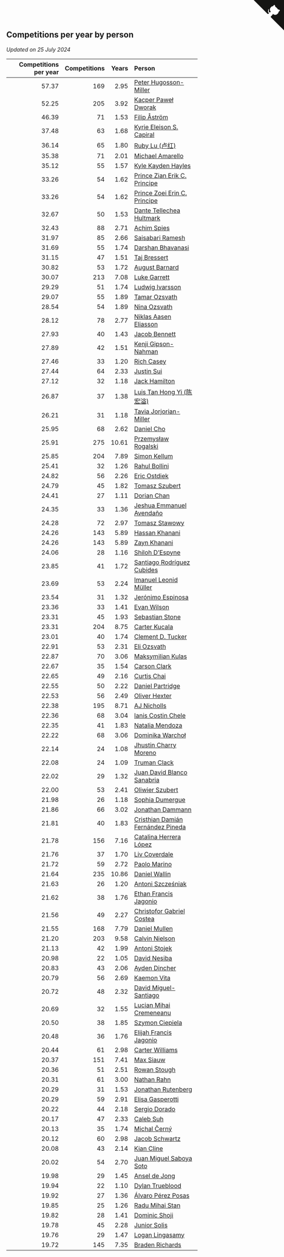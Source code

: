 ## Competitions per year by person

*Updated on 25 July 2024*

| Competitions per year | Competitions | Years | Person |
| ---: | ---: | ---: | :--- |
| 57.37 | 169 | 2.95 | [Peter Hugosson-Miller](https://www.worldcubeassociation.org/persons/2021HUGO01) |
| 52.25 | 205 | 3.92 | [Kacper Paweł Dworak](https://www.worldcubeassociation.org/persons/2020DWOR01) |
| 46.39 | 71 | 1.53 | [Filip Åström](https://www.worldcubeassociation.org/persons/2023ASTR01) |
| 37.48 | 63 | 1.68 | [Kyrie Eleison S. Capiral](https://www.worldcubeassociation.org/persons/2022CAPI02) |
| 36.14 | 65 | 1.80 | [Ruby Lu (卢红)](https://www.worldcubeassociation.org/persons/2022LURU01) |
| 35.38 | 71 | 2.01 | [Michael Amarello](https://www.worldcubeassociation.org/persons/2022AMAR09) |
| 35.12 | 55 | 1.57 | [Kyle Kayden Hayles](https://www.worldcubeassociation.org/persons/2022HAYL02) |
| 33.26 | 54 | 1.62 | [Prince Zian Erik C. Principe](https://www.worldcubeassociation.org/persons/2022PRIN08) |
| 33.26 | 54 | 1.62 | [Prince Zoei Erin C. Principe](https://www.worldcubeassociation.org/persons/2022PRIN09) |
| 32.67 | 50 | 1.53 | [Dante Tellechea Hultmark](https://www.worldcubeassociation.org/persons/2023HULT01) |
| 32.43 | 88 | 2.71 | [Achim Spies](https://www.worldcubeassociation.org/persons/2021SPIE01) |
| 31.97 | 85 | 2.66 | [Saisabari Ramesh](https://www.worldcubeassociation.org/persons/2021RAME01) |
| 31.69 | 55 | 1.74 | [Darshan Bhavanasi](https://www.worldcubeassociation.org/persons/2022BHAV01) |
| 31.15 | 47 | 1.51 | [Taj Bressert](https://www.worldcubeassociation.org/persons/2023BRES01) |
| 30.82 | 53 | 1.72 | [August Barnard](https://www.worldcubeassociation.org/persons/2022BARN21) |
| 30.07 | 213 | 7.08 | [Luke Garrett](https://www.worldcubeassociation.org/persons/2017GARR05) |
| 29.29 | 51 | 1.74 | [Ludwig Ivarsson](https://www.worldcubeassociation.org/persons/2022IVAR01) |
| 29.07 | 55 | 1.89 | [Tamar Ozsvath](https://www.worldcubeassociation.org/persons/2022OZSV04) |
| 28.54 | 54 | 1.89 | [Nina Ozsvath](https://www.worldcubeassociation.org/persons/2022OZSV03) |
| 28.12 | 78 | 2.77 | [Niklas Aasen Eliasson](https://www.worldcubeassociation.org/persons/2021ELIA01) |
| 27.93 | 40 | 1.43 | [Jacob Bennett](https://www.worldcubeassociation.org/persons/2023BENN04) |
| 27.89 | 42 | 1.51 | [Kenji Gipson-Nahman](https://www.worldcubeassociation.org/persons/2023GIPS01) |
| 27.46 | 33 | 1.20 | [Rich Casey](https://www.worldcubeassociation.org/persons/2023CASE06) |
| 27.44 | 64 | 2.33 | [Justin Sui](https://www.worldcubeassociation.org/persons/2022SUIJ01) |
| 27.12 | 32 | 1.18 | [Jack Hamilton](https://www.worldcubeassociation.org/persons/2023HAMI08) |
| 26.87 | 37 | 1.38 | [Luis Tan Hong Yi (陈宏溢)](https://www.worldcubeassociation.org/persons/2023YILU01) |
| 26.21 | 31 | 1.18 | [Tavia Jorjorian-Miller](https://www.worldcubeassociation.org/persons/2023JORJ01) |
| 25.95 | 68 | 2.62 | [Daniel Cho](https://www.worldcubeassociation.org/persons/2021CHOD01) |
| 25.91 | 275 | 10.61 | [Przemysław Rogalski](https://www.worldcubeassociation.org/persons/2013ROGA02) |
| 25.85 | 204 | 7.89 | [Simon Kellum](https://www.worldcubeassociation.org/persons/2016KELL12) |
| 25.41 | 32 | 1.26 | [Rahul Bollini](https://www.worldcubeassociation.org/persons/2023BOLL01) |
| 24.82 | 56 | 2.26 | [Eric Ostdiek](https://www.worldcubeassociation.org/persons/2022OSTD01) |
| 24.79 | 45 | 1.82 | [Tomasz Szubert](https://www.worldcubeassociation.org/persons/2022SZUB02) |
| 24.41 | 27 | 1.11 | [Dorian Chan](https://www.worldcubeassociation.org/persons/2023DORI01) |
| 24.35 | 33 | 1.36 | [Jeshua Emmanuel Avendaño](https://www.worldcubeassociation.org/persons/2023AVEN01) |
| 24.28 | 72 | 2.97 | [Tomasz Stawowy](https://www.worldcubeassociation.org/persons/2021STAW01) |
| 24.26 | 143 | 5.89 | [Hassan Khanani](https://www.worldcubeassociation.org/persons/2018KHAN26) |
| 24.26 | 143 | 5.89 | [Zayn Khanani](https://www.worldcubeassociation.org/persons/2018KHAN28) |
| 24.06 | 28 | 1.16 | [Shiloh D’Espyne](https://www.worldcubeassociation.org/persons/2023DESP01) |
| 23.85 | 41 | 1.72 | [Santiago Rodríguez Cubides](https://www.worldcubeassociation.org/persons/2022CUBI01) |
| 23.69 | 53 | 2.24 | [Imanuel Leonid Müller](https://www.worldcubeassociation.org/persons/2022MULL02) |
| 23.54 | 31 | 1.32 | [Jerónimo Espinosa](https://www.worldcubeassociation.org/persons/2023ESPI07) |
| 23.36 | 33 | 1.41 | [Evan Wilson](https://www.worldcubeassociation.org/persons/2023WILS11) |
| 23.31 | 45 | 1.93 | [Sebastian Stone](https://www.worldcubeassociation.org/persons/2022STON09) |
| 23.31 | 204 | 8.75 | [Carter Kucala](https://www.worldcubeassociation.org/persons/2015KUCA01) |
| 23.01 | 40 | 1.74 | [Clement D. Tucker](https://www.worldcubeassociation.org/persons/2022TUCK09) |
| 22.91 | 53 | 2.31 | [Eli Ozsvath](https://www.worldcubeassociation.org/persons/2022OZSV01) |
| 22.87 | 70 | 3.06 | [Maksymilian Kulas](https://www.worldcubeassociation.org/persons/2021KULA02) |
| 22.67 | 35 | 1.54 | [Carson Clark](https://www.worldcubeassociation.org/persons/2023CLAR02) |
| 22.65 | 49 | 2.16 | [Curtis Chai](https://www.worldcubeassociation.org/persons/2022CHAI02) |
| 22.55 | 50 | 2.22 | [Daniel Partridge](https://www.worldcubeassociation.org/persons/2022PART02) |
| 22.53 | 56 | 2.49 | [Oliver Hexter](https://www.worldcubeassociation.org/persons/2022HEXT01) |
| 22.38 | 195 | 8.71 | [AJ Nicholls](https://www.worldcubeassociation.org/persons/2015NICH04) |
| 22.36 | 68 | 3.04 | [Ianis Costin Chele](https://www.worldcubeassociation.org/persons/2021CHEL01) |
| 22.35 | 41 | 1.83 | [Natalia Mendoza](https://www.worldcubeassociation.org/persons/2022MEND24) |
| 22.22 | 68 | 3.06 | [Dominika Warchoł](https://www.worldcubeassociation.org/persons/2021WARC01) |
| 22.14 | 24 | 1.08 | [Jhustin Charry Moreno](https://www.worldcubeassociation.org/persons/2023MORE20) |
| 22.08 | 24 | 1.09 | [Truman Clack](https://www.worldcubeassociation.org/persons/2023CLAC02) |
| 22.02 | 29 | 1.32 | [Juan David Blanco Sanabria](https://www.worldcubeassociation.org/persons/2023SANA04) |
| 22.00 | 53 | 2.41 | [Oliwier Szubert](https://www.worldcubeassociation.org/persons/2022SZUB01) |
| 21.98 | 26 | 1.18 | [Sophia Dumergue](https://www.worldcubeassociation.org/persons/2023DUME02) |
| 21.86 | 66 | 3.02 | [Jonathan Dammann](https://www.worldcubeassociation.org/persons/2021DAMM01) |
| 21.81 | 40 | 1.83 | [Cristhian Damián Fernández Pineda](https://www.worldcubeassociation.org/persons/2022PINE05) |
| 21.78 | 156 | 7.16 | [Catalina Herrera López](https://www.worldcubeassociation.org/persons/2017LOPE31) |
| 21.76 | 37 | 1.70 | [Liv Coverdale](https://www.worldcubeassociation.org/persons/2022COVE02) |
| 21.72 | 59 | 2.72 | [Paolo Marino](https://www.worldcubeassociation.org/persons/2021MARI04) |
| 21.64 | 235 | 10.86 | [Daniel Wallin](https://www.worldcubeassociation.org/persons/2013WALL03) |
| 21.63 | 26 | 1.20 | [Antoni Szcześniak](https://www.worldcubeassociation.org/persons/2023SZCZ04) |
| 21.62 | 38 | 1.76 | [Ethan Francis Jagonio](https://www.worldcubeassociation.org/persons/2022JAGO03) |
| 21.56 | 49 | 2.27 | [Christofor Gabriel Costea](https://www.worldcubeassociation.org/persons/2022COST03) |
| 21.55 | 168 | 7.79 | [Daniel Mullen](https://www.worldcubeassociation.org/persons/2016MULL04) |
| 21.20 | 203 | 9.58 | [Calvin Nielson](https://www.worldcubeassociation.org/persons/2014NIEL03) |
| 21.13 | 42 | 1.99 | [Antoni Stojek](https://www.worldcubeassociation.org/persons/2022STOJ03) |
| 20.98 | 22 | 1.05 | [David Nesiba](https://www.worldcubeassociation.org/persons/2023NESI01) |
| 20.83 | 43 | 2.06 | [Ayden Dincher](https://www.worldcubeassociation.org/persons/2022DINC01) |
| 20.79 | 56 | 2.69 | [Kaemon Vita](https://www.worldcubeassociation.org/persons/2021VITA01) |
| 20.72 | 48 | 2.32 | [David Miguel-Santiago](https://www.worldcubeassociation.org/persons/2022MIGU02) |
| 20.69 | 32 | 1.55 | [Lucian Mihai Cremeneanu](https://www.worldcubeassociation.org/persons/2023CREM01) |
| 20.50 | 38 | 1.85 | [Szymon Ciepiela](https://www.worldcubeassociation.org/persons/2022CIEP01) |
| 20.48 | 36 | 1.76 | [Elijah Francis Jagonio](https://www.worldcubeassociation.org/persons/2022JAGO02) |
| 20.44 | 61 | 2.98 | [Carter Williams](https://www.worldcubeassociation.org/persons/2021WILL06) |
| 20.37 | 151 | 7.41 | [Max Siauw](https://www.worldcubeassociation.org/persons/2017SIAU02) |
| 20.36 | 51 | 2.51 | [Rowan Stough](https://www.worldcubeassociation.org/persons/2022STOU01) |
| 20.31 | 61 | 3.00 | [Nathan Rahn](https://www.worldcubeassociation.org/persons/2021RAHN01) |
| 20.29 | 31 | 1.53 | [Jonathan Rutenberg](https://www.worldcubeassociation.org/persons/2023RUTE01) |
| 20.29 | 59 | 2.91 | [Elisa Gasperotti](https://www.worldcubeassociation.org/persons/2021GASP01) |
| 20.22 | 44 | 2.18 | [Sergio Dorado](https://www.worldcubeassociation.org/persons/2022CORR05) |
| 20.17 | 47 | 2.33 | [Caleb Suh](https://www.worldcubeassociation.org/persons/2022SUHC01) |
| 20.13 | 35 | 1.74 | [Michal Černý](https://www.worldcubeassociation.org/persons/2022CERN03) |
| 20.12 | 60 | 2.98 | [Jacob Schwartz](https://www.worldcubeassociation.org/persons/2021SCHW01) |
| 20.08 | 43 | 2.14 | [Kian Cline](https://www.worldcubeassociation.org/persons/2022CLIN01) |
| 20.02 | 54 | 2.70 | [Juan Miguel Saboya Soto](https://www.worldcubeassociation.org/persons/2021SOTO01) |
| 19.98 | 29 | 1.45 | [Ansel de Jong](https://www.worldcubeassociation.org/persons/2023JONG01) |
| 19.94 | 22 | 1.10 | [Dylan Trueblood](https://www.worldcubeassociation.org/persons/2023TRUE02) |
| 19.92 | 27 | 1.36 | [Álvaro Pérez Posas](https://www.worldcubeassociation.org/persons/2023POSA01) |
| 19.85 | 25 | 1.26 | [Radu Mihai Stan](https://www.worldcubeassociation.org/persons/2023STAN09) |
| 19.82 | 28 | 1.41 | [Dominic Shoji](https://www.worldcubeassociation.org/persons/2023SHOJ01) |
| 19.78 | 45 | 2.28 | [Junior Solis](https://www.worldcubeassociation.org/persons/2022SOLI03) |
| 19.76 | 29 | 1.47 | [Logan Lingasamy](https://www.worldcubeassociation.org/persons/2023LING02) |
| 19.72 | 145 | 7.35 | [Braden Richards](https://www.worldcubeassociation.org/persons/2017RICH02) |


<a href="https://github.com/jonatanklosko/wca_statistics" class="github-corner" aria-label="View source on Github"><svg width="80" height="80" viewBox="0 0 250 250" style="fill:#151513; color:#fff; position: absolute; top: 0; border: 0; right: 0;" aria-hidden="true"><path d="M0,0 L115,115 L130,115 L142,142 L250,250 L250,0 Z"></path><path d="M128.3,109.0 C113.8,99.7 119.0,89.6 119.0,89.6 C122.0,82.7 120.5,78.6 120.5,78.6 C119.2,72.0 123.4,76.3 123.4,76.3 C127.3,80.9 125.5,87.3 125.5,87.3 C122.9,97.6 130.6,101.9 134.4,103.2" fill="currentColor" style="transform-origin: 130px 106px;" class="octo-arm"></path><path d="M115.0,115.0 C114.9,115.1 118.7,116.5 119.8,115.4 L133.7,101.6 C136.9,99.2 139.9,98.4 142.2,98.6 C133.8,88.0 127.5,74.4 143.8,58.0 C148.5,53.4 154.0,51.2 159.7,51.0 C160.3,49.4 163.2,43.6 171.4,40.1 C171.4,40.1 176.1,42.5 178.8,56.2 C183.1,58.6 187.2,61.8 190.9,65.4 C194.5,69.0 197.7,73.2 200.1,77.6 C213.8,80.2 216.3,84.9 216.3,84.9 C212.7,93.1 206.9,96.0 205.4,96.6 C205.1,102.4 203.0,107.8 198.3,112.5 C181.9,128.9 168.3,122.5 157.7,114.1 C157.9,116.9 156.7,120.9 152.7,124.9 L141.0,136.5 C139.8,137.7 141.6,141.9 141.8,141.8 Z" fill="currentColor" class="octo-body"></path></svg></a><style>.github-corner:hover .octo-arm{animation:octocat-wave 560ms ease-in-out}@keyframes octocat-wave{0%,100%{transform:rotate(0)}20%,60%{transform:rotate(-25deg)}40%,80%{transform:rotate(10deg)}}@media (max-width:500px){.github-corner:hover .octo-arm{animation:none}.github-corner .octo-arm{animation:octocat-wave 560ms ease-in-out}}</style>
